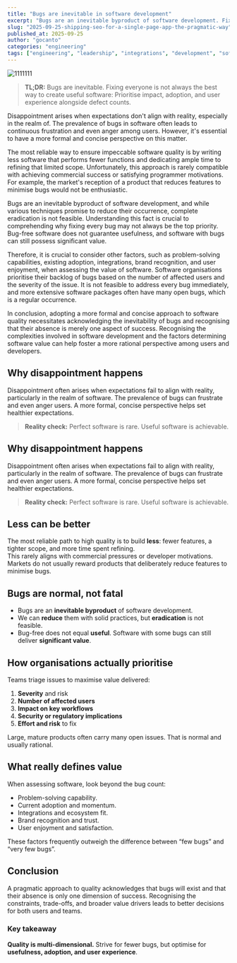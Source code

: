 ```yaml
---
title: "Bugs are inevitable in software development"
excerpt: "Bugs are an inevitable byproduct of software development. Fixing every bug isn’t always the top priority because bug-free software doesn’t guarantee usefulness, and software with bugs can still deliver value."
slug: "2025-09-25-shipping-seo-for-a-single-page-app-the-pragmatic-way"
published_at: 2025-09-25
author: "gocanto"
categories: "engineering"
tags: ["engineering", "leadership", "integrations", "development", "software"]
---
```


![1111111](https://github.com/user-attachments/assets/1158b596-1651-4b73-99a2-7d06feae9402)

> **TL;DR:** Bugs are inevitable. Fixing everyone is not always the best way to create useful software: Prioritise impact, adoption, and user experience alongside defect counts.

Disappointment arises when expectations don't align with reality, especially in the realm of. The prevalence of bugs in software often leads to continuous frustration and even anger among users. 
However, it's essential to have a more formal and concise perspective on this matter.

The most reliable way to ensure impeccable software quality is by writing less software that performs fewer functions and dedicating ample time to refining that limited scope. Unfortunately, this approach 
is rarely compatible with achieving commercial success or satisfying programmer motivations. For example, the market's reception of a product that reduces features to minimise bugs would not be enthusiastic.

Bugs are an inevitable byproduct of software development, and while various techniques promise to reduce their occurrence, complete eradication is not feasible. Understanding this fact is crucial to 
comprehending why fixing every bug may not always be the top priority. Bug-free software does not guarantee usefulness, and software with bugs can still possess significant value.

Therefore, it is crucial to consider other factors, such as problem-solving capabilities, existing adoption, integrations, brand recognition, and user enjoyment, when assessing the value of software. 
Software organisations prioritise their backlog of bugs based on the number of affected users and the severity of the issue. It is not feasible to address every bug immediately, and more extensive software packages often have many open bugs, which is a regular occurrence.

In conclusion, adopting a more formal and concise approach to software quality necessitates acknowledging the inevitability of bugs and recognising that their absence is merely one aspect of success. 
Recognising the complexities involved in software development and the factors determining software value can help foster a more rational perspective among users and developers.


## Why disappointment happens

Disappointment often arises when expectations fail to align with reality, particularly in the realm of software. The prevalence of bugs can frustrate and even anger users. A more formal, concise perspective helps set healthier expectations.

> **Reality check:** Perfect software is rare. Useful software is achievable.


## Why disappointment happens

Disappointment often arises when expectations fail to align with reality, particularly in the realm of software. The prevalence of bugs can frustrate and even anger users. A more formal, concise perspective helps set healthier expectations.

> **Reality check:** Perfect software is rare. Useful software is achievable.


## Less can be better

The most reliable path to high quality is to build **less**: fewer features, a tighter scope, and more time spent refining.  
This rarely aligns with commercial pressures or developer motivations. Markets do not usually reward products that deliberately reduce features to minimise bugs.

## Bugs are normal, not fatal

-   Bugs are an **inevitable byproduct** of software development.
-   We can **reduce** them with solid practices, but **eradication** is not feasible.
-   Bug-free does not equal **useful**. Software with some bugs can still deliver **significant value**.


## How organisations actually prioritise

Teams triage issues to maximise value delivered:

1.  **Severity** and risk
2.  **Number of affected users**
3.  **Impact on key workflows**
4.  **Security or regulatory implications**
5.  **Effort and risk** to fix

Large, mature products often carry many open issues. That is normal and usually rational.


## What really defines value

When assessing software, look beyond the bug count:

-   Problem-solving capability.
-   Current adoption and momentum.
-   Integrations and ecosystem fit.
-   Brand recognition and trust.
-   User enjoyment and satisfaction.

These factors frequently outweigh the difference between “few bugs” and “very few bugs”.


## Conclusion

A pragmatic approach to quality acknowledges that bugs will exist and that their absence is only one dimension of success. Recognising the constraints, trade-offs, and broader value drivers leads to better decisions for both users and teams.


### Key takeaway

**Quality is multi-dimensional.** Strive for fewer bugs, but optimise for **usefulness, adoption, and user experience**.

